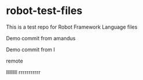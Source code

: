 # robot-test-files

This is a test repo for Robot Framework Language files

Demo commit from amandus


Demo commit from l

remote


lllllllll
rrrrrrrrrrr
